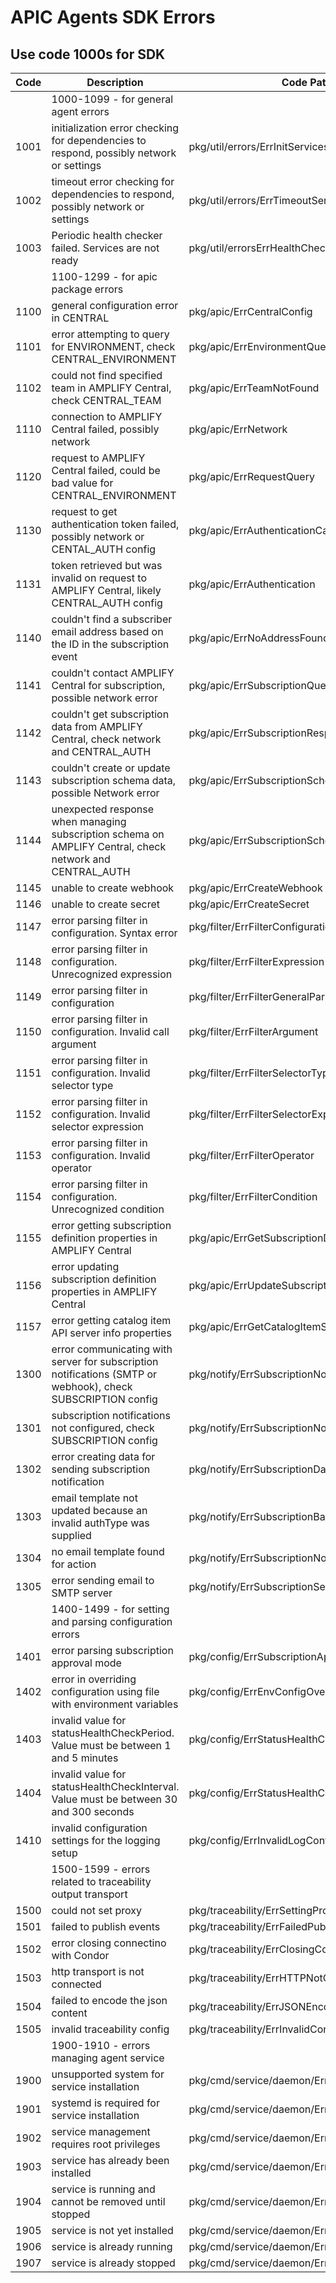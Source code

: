 # APIC Agents SDK Errors

## Use code 1000s for SDK

| Code | Description                                                                                                 | Code Path                                     |
|------|-------------------------------------------------------------------------------------------------------------|-----------------------------------------------|
|      | 1000-1099 - for general agent errors                                                                        |                                               |
| 1001 | initialization error checking for dependencies to respond, possibly network or settings                     | pkg/util/errors/ErrInitServicesNotReady       |
| 1002 | timeout error checking for dependencies to respond, possibly network or settings                            | pkg/util/errors/ErrTimeoutServicesNotReady    |
| 1003 | Periodic health checker failed.  Services are not ready                                                     | pkg/util/errorsErrHealthCheck                 |
|      | 1100-1299 - for apic package errors                                                                         |                                               |
| 1100 | general configuration error in CENTRAL                                                                      | pkg/apic/ErrCentralConfig                     |
| 1101 | error attempting to query for ENVIRONMENT, check CENTRAL_ENVIRONMENT                                        | pkg/apic/ErrEnvironmentQuery                  |
| 1102 | could not find specified team in AMPLIFY Central, check CENTRAL_TEAM                                        | pkg/apic/ErrTeamNotFound                      |
| 1110 | connection to AMPLIFY Central failed, possibly network                                                      | pkg/apic/ErrNetwork                           |
| 1120 | request to AMPLIFY Central failed, could be bad value for CENTRAL_ENVIRONMENT                               | pkg/apic/ErrRequestQuery                      |
| 1130 | request to get authentication token failed, possibly network or CENTAL_AUTH config                          | pkg/apic/ErrAuthenticationCall                |
| 1131 | token retrieved but was invalid on request to AMPLIFY Central, likely CENTRAL_AUTH config                   | pkg/apic/ErrAuthentication                    |
| 1140 | couldn't find a subscriber email address based on the ID in the subscription event                          | pkg/apic/ErrNoAddressFound                    |
| 1141 | couldn't contact AMPLIFY Central for subscription, possible network error                                   | pkg/apic/ErrSubscriptionQuery                 |
| 1142 | couldn't get subscription data from AMPLIFY Central, check network and CENTRAL_AUTH                         | pkg/apic/ErrSubscriptionResp                  |
| 1143 | couldn't create or update subscription schema data, possible Network error                                  | pkg/apic/ErrSubscriptionSchemaCreate          |
| 1144 | unexpected response when managing subscription schema on AMPLIFY Central, check network and CENTRAL_AUTH    | pkg/apic/ErrSubscriptionSchemaResp            |
| 1145 | unable to create webhook                                                                                    | pkg/apic/ErrCreateWebhook                     |
| 1146 | unable to create secret                                                                                     | pkg/apic/ErrCreateSecret                      |
| 1147 | error parsing filter in configuration. Syntax error                                                         | pkg/filter/ErrFilterConfiguration             |
| 1148 | error parsing filter in configuration. Unrecognized expression                                              | pkg/filter/ErrFilterExpression                |
| 1149 | error parsing filter in configuration                                                                       | pkg/filter/ErrFilterGeneralParse              |
| 1150 | error parsing filter in configuration. Invalid call argument                                                | pkg/filter/ErrFilterArgument                  |
| 1151 | error parsing filter in configuration. Invalid selector type                                                | pkg/filter/ErrFilterSelectorType              |
| 1152 | error parsing filter in configuration. Invalid selector expression                                          | pkg/filter/ErrFilterSelectorExpr              |
| 1153 | error parsing filter in configuration. Invalid operator                                                     | pkg/filter/ErrFilterOperator                  |
| 1154 | error parsing filter in configuration. Unrecognized condition                                               | pkg/filter/ErrFilterCondition                 |
| 1155 | error getting subscription definition properties in AMPLIFY Central                                         | pkg/apic/ErrGetSubscriptionDefProperties      |
| 1156 | error updating subscription definition properties in AMPLIFY Central                                        | pkg/apic/ErrUpdateSubscriptionDefProperties   |
| 1157 | error getting catalog item API server info properties                                                       | pkg/apic/ErrGetCatalogItemServerInfoProperties |      | 1300-1399 - for subscription notification errors                                                            |                                               |
| 1300 | error communicating with server for subscription notifications (SMTP or webhook), check SUBSCRIPTION config | pkg/notify/ErrSubscriptionNotification        |
| 1301 | subscription notifications not configured, check SUBSCRIPTION config                                        | pkg/notify/ErrSubscriptionNoNotifications     |
| 1302 | error creating data for sending subscription notification                                                   | pkg/notify/ErrSubscriptionData                |
| 1303 | email template not updated because an invalid authType was supplied                                         | pkg/notify/ErrSubscriptionBadAuthtype         |
| 1304 | no email template found for action                                                                          | pkg/notify/ErrSubscriptionNoTemplateForAction |
| 1305 | error sending email to SMTP server                                                                          | pkg/notify/ErrSubscriptionSendEmail           |
|      | 1400-1499 - for setting and parsing configuration errors                                                    |                                               |
| 1401 | error parsing subscription approval mode                                                                    | pkg/config/ErrSubscriptionApprovalModeInvalid |
| 1402 | error in overriding configuration using file with environment variables                                     | pkg/config/ErrEnvConfigOverride               |
| 1403 | invalid value for statusHealthCheckPeriod. Value must be between 1 and 5 minutes                            | pkg/config/ErrStatusHealthCheckPeriod         |
| 1404 | invalid value for statusHealthCheckInterval. Value must be between 30 and 300 seconds                       | pkg/config/ErrStatusHealthCheckInterval       |
| 1410 | invalid configuration settings for the logging setup                                                        | pkg/config/ErrInvalidLogConfig                |
|      | 1500-1599 - errors related to traceability output transport                                                 |                                               |
| 1500 | could not set proxy                                                                                         | pkg/traceability/ErrSettingProxy              |
| 1501 | failed to publish events                                                                                    | pkg/traceability/ErrFailedPublishing          |
| 1502 | error closing connectino with Condor                                                                        | pkg/traceability/ErrClosingCondorConnection   |
| 1503 | http transport is not connected                                                                             | pkg/traceability/ErrHTTPNotConnected          |
| 1504 | failed to encode the json content                                                                           | pkg/traceability/ErrJSONEncodeFailed          |
| 1505 | invalid traceability config                                                                                 | pkg/traceability/ErrInvalidConfig             |
|      | 1900-1910 - errors managing agent service                                                                   |                                               |
| 1900 | unsupported system for service installation                                                                 | pkg/cmd/service/daemon/ErrUnsupportedSystem   |
| 1901 | systemd is required for service installation                                                                | pkg/cmd/service/daemon/ErrNeedSystemd         |
| 1902 | service management requires root privileges                                                                 | pkg/cmd/service/daemon/ErrRootPrivileges      |
| 1903 | service has already been installed                                                                          | pkg/cmd/service/daemon/ErrAlreadyInstalled    |
| 1904 | service is running and cannot be removed until stopped                                                      | pkg/cmd/service/daemon/ErrCurrentlyRunning    |
| 1905 | service is not yet installed                                                                                | pkg/cmd/service/daemon/ErrNotInstalled        |
| 1906 | service is already running                                                                                  | pkg/cmd/service/daemon/ErrAlreadyRunning      |
| 1907 | service is already stopped                                                                                  | pkg/cmd/service/daemon/ErrAlreadyStopped      |
